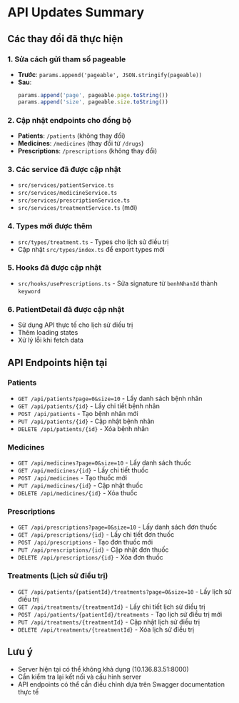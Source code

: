 # API Updates Summary

## Các thay đổi đã thực hiện

### 1. Sửa cách gửi tham số pageable
- **Trước**: `params.append('pageable', JSON.stringify(pageable))`
- **Sau**: 
  ```javascript
  params.append('page', pageable.page.toString())
  params.append('size', pageable.size.toString())
  ```

### 2. Cập nhật endpoints cho đồng bộ
- **Patients**: `/patients` (không thay đổi)
- **Medicines**: `/medicines` (thay đổi từ `/drugs`)
- **Prescriptions**: `/prescriptions` (không thay đổi)

### 3. Các service đã được cập nhật
- `src/services/patientService.ts`
- `src/services/medicineService.ts`
- `src/services/prescriptionService.ts`
- `src/services/treatmentService.ts` (mới)

### 4. Types mới được thêm
- `src/types/treatment.ts` - Types cho lịch sử điều trị
- Cập nhật `src/types/index.ts` để export types mới

### 5. Hooks đã được cập nhật
- `src/hooks/usePrescriptions.ts` - Sửa signature từ `benhNhanId` thành `keyword`

### 6. PatientDetail đã được cập nhật
- Sử dụng API thực tế cho lịch sử điều trị
- Thêm loading states
- Xử lý lỗi khi fetch data

## API Endpoints hiện tại

### Patients
- `GET /api/patients?page=0&size=10` - Lấy danh sách bệnh nhân
- `GET /api/patients/{id}` - Lấy chi tiết bệnh nhân
- `POST /api/patients` - Tạo bệnh nhân mới
- `PUT /api/patients/{id}` - Cập nhật bệnh nhân
- `DELETE /api/patients/{id}` - Xóa bệnh nhân

### Medicines
- `GET /api/medicines?page=0&size=10` - Lấy danh sách thuốc
- `GET /api/medicines/{id}` - Lấy chi tiết thuốc
- `POST /api/medicines` - Tạo thuốc mới
- `PUT /api/medicines/{id}` - Cập nhật thuốc
- `DELETE /api/medicines/{id}` - Xóa thuốc

### Prescriptions
- `GET /api/prescriptions?page=0&size=10` - Lấy danh sách đơn thuốc
- `GET /api/prescriptions/{id}` - Lấy chi tiết đơn thuốc
- `POST /api/prescriptions` - Tạo đơn thuốc mới
- `PUT /api/prescriptions/{id}` - Cập nhật đơn thuốc
- `DELETE /api/prescriptions/{id}` - Xóa đơn thuốc

### Treatments (Lịch sử điều trị)
- `GET /api/patients/{patientId}/treatments?page=0&size=10` - Lấy lịch sử điều trị
- `GET /api/treatments/{treatmentId}` - Lấy chi tiết lịch sử điều trị
- `POST /api/patients/{patientId}/treatments` - Tạo lịch sử điều trị mới
- `PUT /api/treatments/{treatmentId}` - Cập nhật lịch sử điều trị
- `DELETE /api/treatments/{treatmentId}` - Xóa lịch sử điều trị

## Lưu ý
- Server hiện tại có thể không khả dụng (10.136.83.51:8000)
- Cần kiểm tra lại kết nối và cấu hình server
- API endpoints có thể cần điều chỉnh dựa trên Swagger documentation thực tế 